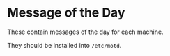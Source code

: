 # Message of the Day

These contain messages of the day for each machine.

They should be installed into `/etc/motd`.

